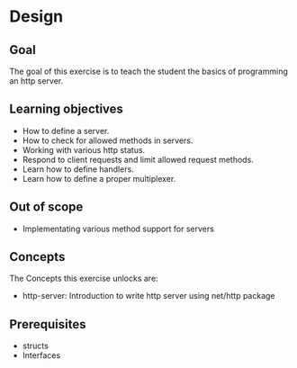 # Design

## Goal

The goal of this exercise is to teach the student the basics of programming an http server.

## Learning objectives

- How to define a server.
- How to check for allowed methods in servers.
- Working with various http status.
- Respond to client requests and limit allowed request methods.
- Learn how to define handlers.
- Learn how to define a proper multiplexer.

## Out of scope

- Implementating various method support for servers

## Concepts

The Concepts this exercise unlocks are:

- http-server: Introduction to write http server using net/http package

## Prerequisites

- structs
- Interfaces
